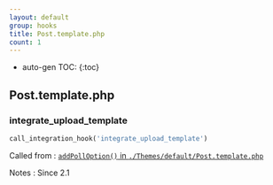 ```yaml
---
layout: default
group: hooks
title: Post.template.php
count: 1
---
```

* auto-gen TOC:
{:toc}

## Post.template.php
### integrate_upload_template

```php
call_integration_hook('integrate_upload_template')
```


Called from
: [`addPollOption()` in `./Themes/default/Post.template.php`](../docs/post-template.html#addpolloption)

Notes
: Since 2.1

